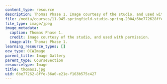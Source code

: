 ```yaml
---
content_type: resource
description: Thomas Phase 1. Image courtesy of the studio, and used with permission.
file: /media/courses/11-945-springfield-studio-spring-2004/6be772628ffe36a0e21ef163b575c427_thomas1.jpg
file_type: image/jpeg
image_metadata:
  caption: Thomas Phase 1.
  credit: Image courtesy of the studio, and used with permission.
  image-alt: Thomas Phase 1.
learning_resource_types: []
ocw_type: OCWImage
parent_title: Image Gallery
parent_type: CourseSection
resourcetype: Image
title: thomas1.jpg
uid: 6be77262-8ffe-36a0-e21e-f163b575c427
---
```


